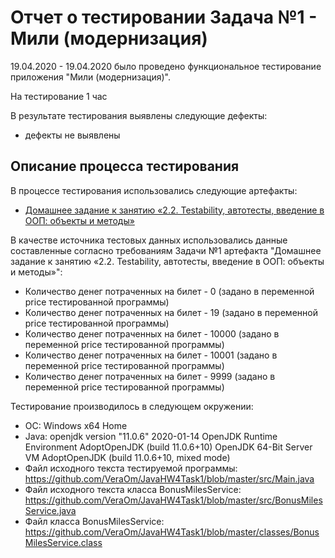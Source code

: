 #  Отчет о тестировании Задача №1 - Мили (модернизация)
19.04.2020 - 19.04.2020 было проведено функциональное тестирование приложения "Мили (модернизация)".

На тестирование 1 час

В результате тестирования выявлены следующие дефекты:
* дефекты не выявлены

## Описание процесса тестирования

В процессе тестирования использовались следующие артефакты:
* [Домашнее задание к занятию «2.2. Testability, автотесты, введение в ООП: объекты и методы»](https://github.com/netology-code/javaqa-homeworks/blob/master/methods/README.md)


В качестве источника тестовых данных использовались данные составленные согласно требованиям Задачи №1 артефакта "Домашнее задание к занятию «2.2. Testability, автотесты, введение в ООП: объекты и методы»":
* Количество денег потраченных на билет - 0 (задано в переменной price тестированной программы)
* Количество денег потраченных на билет - 19 (задано в переменной price тестированной программы)
* Количество денег потраченных на билет - 10000 (задано в переменной price тестированной программы)
* Количество денег потраченных на билет - 10001 (задано в переменной price тестированной программы)
* Количество денег потраченных на билет - 9999 (задано в переменной price тестированной программы)

Тестирование производилось в следующем окружении:
*  ОС: Windows x64 Home
* Java: openjdk version "11.0.6" 2020-01-14
   OpenJDK Runtime Environment AdoptOpenJDK (build 11.0.6+10)
   OpenJDK 64-Bit Server VM AdoptOpenJDK (build 11.0.6+10, mixed mode)
* Файл исходного текста тестируемой программы:  https://github.com/VeraOm/JavaHW4Task1/blob/master/src/Main.java
* Файл исходного текста класса BonusMilesService: https://github.com/VeraOm/JavaHW4Task1/blob/master/src/BonusMilesService.java
* Файл класса BonusMilesService: https://github.com/VeraOm/JavaHW4Task1/blob/master/classes/BonusMilesService.class
